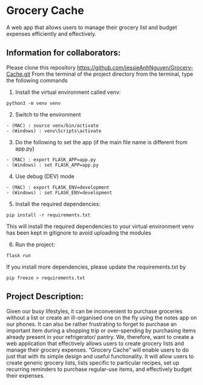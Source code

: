 # Grocery Cache
A web app that allows users to manage their grocery list and budget expenses efficiently and effectively.  

## Information for collaborators:

Please clone this repository https://github.com/jessieAnhNguyen/Grocery-Cache.git
From the terminal of the project directory from the terminal, type the following commands

1. Install the virtual environment called venv:

```
python3 -m venv venv
```

2. Switch to the environment

```
- (MAC) : source venv/bin/activate
- (Windows) : venv\Scripts\activate
```

3. Do the following to set the app (if the main file name is different from app.py)

```
- (MAC) : export FLASK_APP=app.py
- (Windows) : set FLASK_APP=app.py
```

4. Use debug (DEV) mode

```
- (MAC) : export FLASK_ENV=development
- (Windows) : set FLASK_ENV=development
```

5. Install the required dependencies:

```
pip install -r requirements.txt
```

This will install the required dependencies to your virtual environment
venv has been kept in gitignore to avoid uploading the modules

6. Run the project:

```
flask run
```

If you install more dependencies, please update the requirements.txt by

```
pip freeze > requirements.txt
```

## Project Description:

Given our busy lifestyles, it can be inconvenient to purchase groceries without a list or create an ill-organised one on the fly using the notes app on our phones. It can also be rather frustrating to forget to purchase an important item during a shopping trip or over-spending by purchasing items already present in your refrigerator/ pantry. We, therefore, want to create a web application that effectively allows users to create grocery lists and manage their grocery expenses. “Grocery Cache” will enable users to do just that with its simple design and useful functionality. It will allow users to create generic grocery lists, lists specific to particular recipes, set up recurring reminders to purchase regular-use items, and effectively budget their expenses.